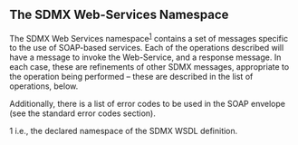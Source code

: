 ## The SDMX Web-Services Namespace

The SDMX Web Services namespace<sup>[1](#fn-1)</sup> contains a set of messages specific to the use of SOAP-based services. Each of the operations described will have a message to invoke the Web-Service, and a response message. In each case, these are refinements of other SDMX messages, appropriate to the operation being performed – these are described in the list of operations, below.

Additionally, there is a list of error codes to be used in the SOAP envelope (see the standard error codes section).

<a name="fn-1">1</a> i.e., the declared namespace of the SDMX WSDL definition.